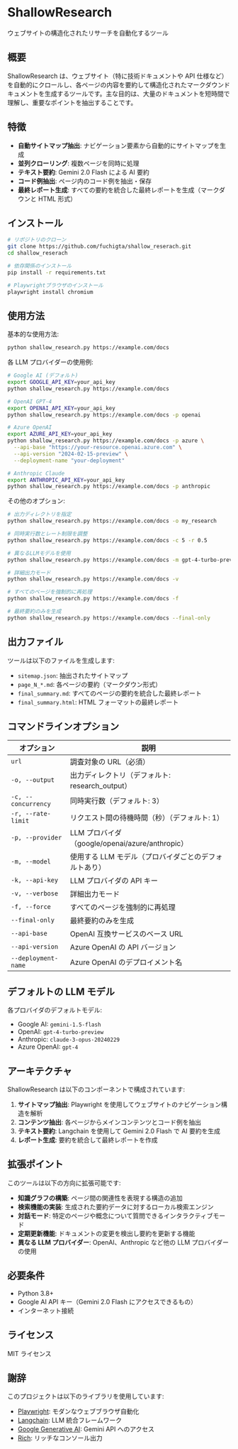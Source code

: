 # ShallowResearch

ウェブサイトの構造化されたリサーチを自動化するツール

## 概要

ShallowResearch は、ウェブサイト（特に技術ドキュメントや API 仕様など）を自動的にクロールし、各ページの内容を要約して構造化されたマークダウンドキュメントを生成するツールです。主な目的は、大量のドキュメントを短時間で理解し、重要なポイントを抽出することです。

## 特徴

- **自動サイトマップ抽出**: ナビゲーション要素から自動的にサイトマップを生成
- **並列クローリング**: 複数ページを同時に処理
- **テキスト要約**: Gemini 2.0 Flash による AI 要約
- **コード例抽出**: ページ内のコード例を抽出・保存
- **最終レポート生成**: すべての要約を統合した最終レポートを生成（マークダウンと HTML 形式）

## インストール

```bash
# リポジトリのクローン
git clone https://github.com/fuchigta/shallow_reserach.git
cd shallow_reserach

# 依存関係のインストール
pip install -r requirements.txt

# Playwrightブラウザのインストール
playwright install chromium
```

## 使用方法

基本的な使用方法:

```bash
python shallow_research.py https://example.com/docs
```

各 LLM プロバイダーの使用例:

```bash
# Google AI (デフォルト)
export GOOGLE_API_KEY=your_api_key
python shallow_research.py https://example.com/docs

# OpenAI GPT-4
export OPENAI_API_KEY=your_api_key
python shallow_research.py https://example.com/docs -p openai

# Azure OpenAI
export AZURE_API_KEY=your_api_key
python shallow_research.py https://example.com/docs -p azure \
  --api-base "https://your-resource.openai.azure.com" \
  --api-version "2024-02-15-preview" \
  --deployment-name "your-deployment"

# Anthropic Claude
export ANTHROPIC_API_KEY=your_api_key
python shallow_research.py https://example.com/docs -p anthropic
```

その他のオプション:

```bash
# 出力ディレクトリを指定
python shallow_research.py https://example.com/docs -o my_research

# 同時実行数とレート制限を調整
python shallow_research.py https://example.com/docs -c 5 -r 0.5

# 異なるLLMモデルを使用
python shallow_research.py https://example.com/docs -m gpt-4-turbo-preview

# 詳細出力モード
python shallow_research.py https://example.com/docs -v

# すべてのページを強制的に再処理
python shallow_research.py https://example.com/docs -f

# 最終要約のみを生成
python shallow_research.py https://example.com/docs --final-only
```

## 出力ファイル

ツールは以下のファイルを生成します:

- `sitemap.json`: 抽出されたサイトマップ
- `page_N_*.md`: 各ページの要約（マークダウン形式）
- `final_summary.md`: すべてのページの要約を統合した最終レポート
- `final_summary.html`: HTML フォーマットの最終レポート

## コマンドラインオプション

| オプション          | 説明                                                  |
| ------------------- | ----------------------------------------------------- |
| `url`               | 調査対象の URL（必須）                                |
| `-o, --output`      | 出力ディレクトリ（デフォルト: research_output）       |
| `-c, --concurrency` | 同時実行数（デフォルト: 3）                           |
| `-r, --rate-limit`  | リクエスト間の待機時間（秒）（デフォルト: 1）         |
| `-p, --provider`    | LLM プロバイダ（google/openai/azure/anthropic）       |
| `-m, --model`       | 使用する LLM モデル（プロバイダごとのデフォルトあり） |
| `-k, --api-key`     | LLM プロバイダの API キー                             |
| `-v, --verbose`     | 詳細出力モード                                        |
| `-f, --force`       | すべてのページを強制的に再処理                        |
| `--final-only`      | 最終要約のみを生成                                    |
| `--api-base`        | OpenAI 互換サービスのベース URL                       |
| `--api-version`     | Azure OpenAI の API バージョン                        |
| `--deployment-name` | Azure OpenAI のデプロイメント名                       |

## デフォルトの LLM モデル

各プロバイダのデフォルトモデル:

- Google AI: `gemini-1.5-flash`
- OpenAI: `gpt-4-turbo-preview`
- Anthropic: `claude-3-opus-20240229`
- Azure OpenAI: `gpt-4`

## アーキテクチャ

ShallowResearch は以下のコンポーネントで構成されています:

1. **サイトマップ抽出**: Playwright を使用してウェブサイトのナビゲーション構造を解析
2. **コンテンツ抽出**: 各ページからメインコンテンツとコード例を抽出
3. **テキスト要約**: Langchain を使用して Gemini 2.0 Flash で AI 要約を生成
4. **レポート生成**: 要約を統合して最終レポートを作成

## 拡張ポイント

このツールは以下の方向に拡張可能です:

- **知識グラフの構築**: ページ間の関連性を表現する構造の追加
- **検索機能の実装**: 生成された要約データに対するローカル検索エンジン
- **対話モード**: 特定のページや概念について質問できるインタラクティブモード
- **定期更新機能**: ドキュメントの変更を検出し要約を更新する機能
- **異なる LLM プロバイダー**: OpenAI、Anthropic など他の LLM プロバイダーの使用

## 必要条件

- Python 3.8+
- Google AI API キー（Gemini 2.0 Flash にアクセスできるもの）
- インターネット接続

## ライセンス

MIT ライセンス

## 謝辞

このプロジェクトは以下のライブラリを使用しています:

- [Playwright](https://playwright.dev/): モダンなウェブブラウザ自動化
- [Langchain](https://www.langchain.com/): LLM 統合フレームワーク
- [Google Generative AI](https://ai.google.dev/): Gemini API へのアクセス
- [Rich](https://rich.readthedocs.io/): リッチなコンソール出力
